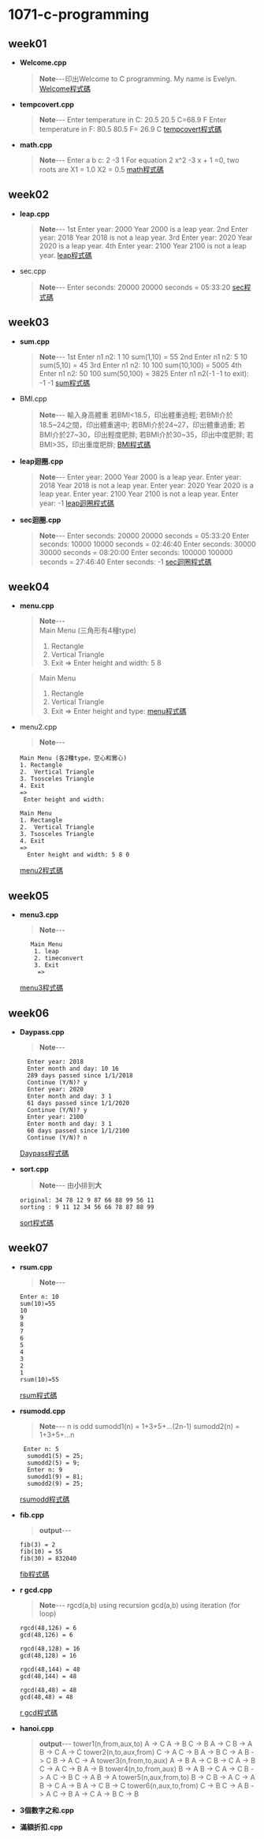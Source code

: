 # 1071-c-programming

## week01
* **Welcome.cpp**
  >**Note**---印出Welcome to C programming.
  >			 My name is Evelyn.
[Welcome程式碼](https://github.com/Evelyn05/1071-c-programming/blob/master/W01/welcome.cpp)


* **tempcovert.cpp**
  >**Note**---
  >Enter temperature in C: 20.5
  >20.5 C=68.9 F
  >Enter temperature in F: 80.5
  >80.5 F= 26.9 C
  >[tempcovert程式碼](https://github.com/Evelyn05/1071-c-programming/blob/master/W01/tempconvert.cpp)


* **math.cpp**
  > **Note**---
  > Enter a b c: 2 -3 1
  >  For equation 2 x^2 -3 x + 1 =0, two roots are 
  > X1 = 1.0 
  > X2 = 0.5
  > [math程式碼](https://github.com/Evelyn05/1071-c-programming/blob/master/W01/math.cpp)


## week02

  * **leap.cpp**
    >**Note**---
    1st
    Enter year: 2000 
    Year 2000 is a leap year.
     2nd
    Enter year: 2018 Year 
    2018 is not a leap year.
     3rd
    Enter year: 2020
    Year 2020 is a leap year.
    4th
    Enter year: 2100
    Year 2100 is not a leap year.
    [ leap程式碼](https://github.com/Evelyn05/1071-c-programming/blob/master/W02/leap.cpp)
    
  * sec.cpp
    >**Note**---
    Enter seconds: 20000 
    20000 seconds = 05:33:20
   [ sec程式碼](https://github.com/Evelyn05/1071-c-programming/blob/master/W02/sec.cpp)
     
  
## week03
  * **sum.cpp**
    >**Note**---
    1st
    Enter n1 n2: 1 10
    sum(1,10) = 55
    2nd
    Enter n1 n2: 5 10 
    sum(5,10) = 45
    3rd
    Enter n1 n2: 10 100 
    sum(10,100) = 5005 
    4th
    Enter n1 n2: 50 100 
    sum(50,100) = 3825 
    Enter n1 n2(-1 -1 to exit): -1 -1
   [ sum程式碼](https://github.com/Evelyn05/1071-c-programming/blob/master/W03/sum.cpp)  
    
  * BMI.cpp
    >**Note**---
    輸入身高體重
    若BMI<18.5，印出體重過輕;
    若BMI介於18.5~24之間，印出體重適中;
    若BMI介於24~27，印出體重過重;
    若BMI介於27~30，印出輕度肥胖;
    若BMI介於30~35，印出中度肥胖;
     若BMI>35，印出重度肥胖;
      [ BMI程式碼](https://github.com/Evelyn05/1071-c-programming/blob/master/W03/BMI.cpp)
  * **leap迴圈.cpp**
    >**Note**--- 
    Enter year: 2000 Year 
    2000 is a leap year. 
    Enter year: 2018
    Year 2018 is not a leap year. 
    Enter year: 2020
    Year 2020 is a leap year.
     Enter year: 2100 
     Year 2100 is not a leap year. 
     Enter year: -1
     [ leap迴圈程式碼](https://github.com/Evelyn05/1071-c-programming/blob/master/W03/leap%20year%E8%BF%B4%E5%9C%88.cpp)
    
  * **sec迴圈.cpp** 
    >**Note**--- 
    Enter seconds: 20000 
    20000 seconds = 05:33:20 
    Enter seconds: 10000 
    10000 seconds = 02:46:40 
    Enter seconds: 30000 
    30000 seconds = 08:20:00 
    Enter seconds: 100000 
    100000 seconds = 27:46:40 
    Enter seconds: -1
    [sec迴圈程式碼](https://github.com/Evelyn05/1071-c-programming/blob/master/W03/sec%E8%BF%B4%E5%9C%88.cpp)
  
## week04
  * **menu.cpp**
    >**Note**---   
    >Main Menu  (三角形有4種type)
    >1. Rectangle
    >2.  Vertical Triangle 
    >3. Exit 
    =>
    > Enter height and width: 5 8
    
     >Main Menu
    >1. Rectangle
    >2.  Vertical Triangle 
    >3. Exit 
    =>
    > Enter height and type: 
     [menu程式碼](https://github.com/Evelyn05/1071-c-programming/blob/master/W04/Menu.cpp)
    
  * menu2.cpp 
      >**Note**--- 
      
	    Main Menu (各2種type，空心和實心)
	    1. Rectangle
	    2.  Vertical Triangle 
	    3. Tsosceles Triangle
	    4. Exit 
	    =>
	     Enter height and width: 
	     
	    Main Menu 
	    1. Rectangle
	    2.  Vertical Triangle 
	    3. Tsosceles Triangle
	    4. Exit
	    =>
	      Enter height and width: 5 8 0
    [menu2程式碼](https://github.com/Evelyn05/1071-c-programming/blob/master/W04/Menu2.cpp)
    
  
## week05
  * **menu3.cpp**
       >**Note**---
       
	       Main Menu 
	        1. leap
	        2. timeconvert
	        3. Exit
	         =>
       [menu3程式碼](https://github.com/Evelyn05/1071-c-programming/blob/master/W05/Menu3.cpp)  
## week06
 * **Daypass.cpp**
     >**Note**---
     
	     Enter year: 2018
	     Enter month and day: 10 16 
	     289 days passed since 1/1/2018 
	     Continue (Y/N)? y 
	     Enter year: 2020 
	     Enter month and day: 3 1 
	     61 days passed since 1/1/2020 
	     Continue (Y/N)? y 
	     Enter year: 2100 
	     Enter month and day: 3 1 
	     60 days passed since 1/1/2100
	     Continue (Y/N)? n
    [Daypass程式碼](https://github.com/Evelyn05/1071-c-programming/blob/master/W06/Daypass.cpp)   
 * **sort.cpp**
   >**Note**---
   >由**小**排到**大**
 
	   original: 34 78 12 9 87 66 88 99 56 11
	   sorting : 9 11 12 34 56 66 78 87 88 99
    [sort程式碼](https://github.com/Evelyn05/1071-c-programming/blob/master/W06/sort.cpp)
## week07
  * **rsum.cpp**
    >**Note**---
    
	    Enter n: 10 
	    sum(10)=55 
	    10 
	    9 
	    8 
	    7 
	    6 
	    5 
	    4 
	    3 
	    2 
	    1 
	    rsum(10)=55
    [rsum程式碼](https://github.com/Evelyn05/1071-c-programming/blob/master/W07/rsum.cpp)
  * **rsumodd.cpp**
    >**Note**---
    n is odd 
     sumodd1(n) = 1+3+5+...(2n-1) 
     sumodd2(n) = 1+3+5+...n
     
	     Enter n: 5
	      sumodd1(5) = 25; 
	      sumodd2(5) = 9;
	      Enter n: 9 
	      sumodd1(9) = 81; 
	      sumodd2(9) = 25;
       [rsumodd程式碼](https://github.com/Evelyn05/1071-c-programming/blob/master/W07/rsumodd.cpp)
  * **fib.cpp**
     >**output**---
     
	    fib(3) = 2 
	    fib(10) = 55 
		fib(30) = 832040
     [fib程式碼](https://github.com/Evelyn05/1071-c-programming/blob/master/W07/fib.cpp)
  * **r gcd.cpp**
    >**Note**---
    rgcd(a,b) using recursion
    gcd(a,b) using iteration (for loop)
    
	    rgcd(48,126) = 6 
	    gcd(48,126) = 6
    
	    rgcd(48,128) = 16
		gcd(48,128) = 16

		rgcd(48,144) = 48
		gcd(48,144) = 48

		rgcd(48,48) = 48
		gcd(48,48) = 48
		
    [r gcd程式碼](https://github.com/Evelyn05/1071-c-programming/blob/master/W07/r%20gcd.cpp)
  * **hanoi.cpp**
    >**output**---
		    tower1(n,from,aux,to) 
		    A -> C 
		    A -> B
		    C -> B 
		    A -> C 
		    B -> A 
		    B -> C 
		    A -> C 
		    tower2(n,to,aux,from)
		     C -> A
		      C -> B 
		      A -> B 
		      C -> A 
		      B -> C 
		      B -> A 
		      C -> A 
		      tower3(n,from,to,aux) 
		      A -> B 
		      A -> C 
		      B -> C 
		      A -> B 
		      C -> A 
		      C -> B 
		      A -> B 
		      tower4(n,to,from,aux)
		       B -> A 
		       B -> C 
		       A -> C 
		       B -> A 
		       C -> B 
		       C -> A 
		       B -> A 
		       tower5(n,aux,from,to) 
		       B -> C 
		       B -> A 
		       C -> A 
		       B -> C 
		       A -> B 
		       A -> C 
		       B -> C 
		       tower6(n,aux,to,from) 
		       C -> B 
		       C -> A
		        B -> A
		        C -> B 
		        A -> C 
		        A -> B 
		        C -> B

  * **3個數字之和.cpp**
  * **滿額折扣.cpp**
<!--stackedit_data:
eyJoaXN0b3J5IjpbLTE2NDA2MDIwODUsMzU5OTQxOTQsNTY3Mj
AzMjIsLTIxMzgxNDQ4MzQsMTUzNDEwNDg0MCwxNDI0NjUzOTk0
LDczMzQwOTc3NywxNjk5NTc5OTE0LC05MDQwNDk0MTIsLTIwNT
E0Mjk3ODEsLTMzNzk1ODg5OV19
-->